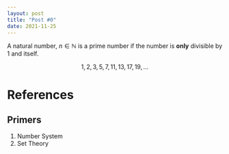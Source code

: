 ```yaml
---
layout: post
title: "Post #0"
date: 2021-11-25
---
```


A natural number, $n\in \mathbb{N}$ is a prime number if the number is **only** divisible by 1 and itself.

$$ 1, 2, 3, 5, 7, 11, 13, 17, 19, ... $$

# References
## Primers
1. Number System
2. Set Theory 
